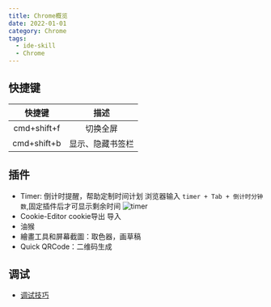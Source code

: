 ```yaml
---
title: Chrome概览
date: 2022-01-01
category: Chrome
tags:
  - ide-skill
  - Chrome
---
```


<!-- more -->
## 快捷键

|   快捷键    |       描述       |
| :---------: | :--------------: |
| cmd+shift+f |     切换全屏     |
| cmd+shift+b | 显示、隐藏书签栏 |


## 插件

- Timer: 倒计时提醒，帮助定制时间计划
  浏览器输入 `timer + Tab + 倒计时分钟数`,固定插件后才可显示剩余时间
  ![timer](./chrome-plugin-timer.png)
- Cookie-Editor cookie导出 导入
- 油猴
- 繪畫工具和屏幕截圖：取色器，画草稿
- Quick QRCode：二维码生成


## 调试

- [调试技巧](./Advent-calendar-for-front-end-developers-summary.md)